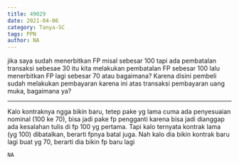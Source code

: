 ```yaml
---
title: 49029
date: 2021-04-06
category: Tanya-SC
tags: PPN
author: NA
---
```


jika saya sudah menerbitkan FP misal sebesar 100 tapi ada pembatalan transaksi sebesae 30 itu kita melakukan pembatalan FP sebesar 100 lalu menerbitkan FP lagi sebesar 70 atau bagaimana? Karena disini pembeli sudah melakukan pembayaran karena ini atas transaksi pembayaran uang muka, bagaimana ya?

---

Kalo kontraknya ngga bikin baru, tetep pake yg lama cuma ada penyesuaian nominal (100 ke 70), bisa jadi pake fp pengganti karena bisa jadi dianggap ada kesalahan tulis di fp 100 yg pertama. Tapi kalo ternyata kontrak lama (yg 100) dibatalkan, berarti fpnya batal juga. Nah kalo dia bikin kontrak baru lagi buat yg 70, berarti dia bikin fp baru lagi

`NA`

